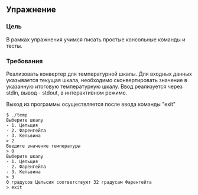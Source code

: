 ## Упражнение
### Цель
В рамках упражнения учимся писать простые консольные команды и тесты.

### Требования
Реализовать конвертер для температурной шкалы. 
Для входных данных указывается текущая шкала, необходимо сконвертировать значение в указанную итоговую температурную шкалу. 
Ввод реализуется через stdin, вывод - stdout, в интерактивном режиме.

Выход из программы осуществляется после ввода команды "exit"

```
$ ./temp
Выберите шкалу
- 1. Цельция
- 2. Фаренгейта
- 3. Кельвина
> 2
Введите значение температуры
> 0
Выберите шкалу
- 1. Цельция
- 2. Фаренгейта
- 3. Кельвина
> 3
0 градусов Цельсия соответствуют 32 градусам Фаренгейта
> exit

```